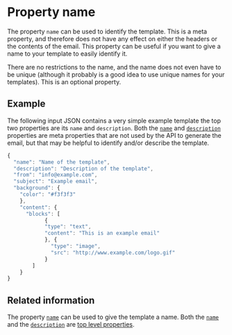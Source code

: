 # Property name

The property `name` can be used to identify the template. This is a meta property, 
and therefore does not have any effect on either the headers or the contents of 
the email. This property can be useful if you want to give a name to your 
template to easily identify it.

There are no restrictions to the name, and the name does not even have to
be unique (although it probably is a good idea to use unique names for your
templates). This is an optional property.

## Example

The following input JSON contains a very simple example template the top two 
properties are its `name` and `description`. Both the [`name`](copernica-docs:ResponsiveEmail/json/property-name) 
and [`description`](copernica-docs:ResponsiveEmail/json/property-description) 
properties are meta properties that are not used by the API to generate the 
email, but that may be helpful to identify and/or describe the template.

```javascript
{
  "name": "Name of the template",
  "description": "Description of the template",
  "from": "info@example.com",
  "subject": "Example email",
  "background": {
    "color": "#f3f3f3"
    },
    "content": {
      "blocks": [
            {
            "type": "text",
            "content": "This is an example email"
            }, {
              "type": "image",
              "src": "http://www.example.com/logo.gif"
            }
        ]
    }
}
```

## Related information

The property [`name`](copernica-docs:ResponsiveEmail/json/property-name) can 
be used to give the template a name. Both the [`name`](copernica-docs:ResponsiveEmail/json/property-name) 
and the [`description`](copernica-docs:ResponsiveEmail/json/property-description) 
are [top level properties](copernica-docs:ResponsiveEmail/json/top-level-properties).
